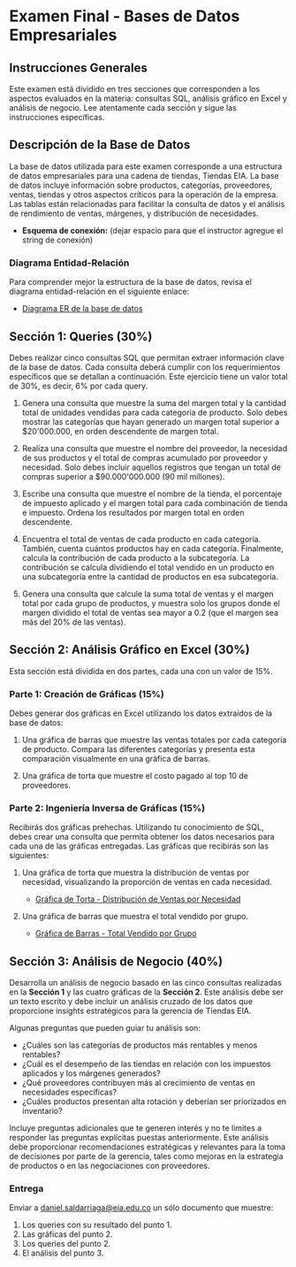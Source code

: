 # Examen Final - Bases de Datos Empresariales

## Instrucciones Generales

Este examen está dividido en tres secciones que corresponden a los aspectos evaluados en la materia: consultas SQL, análisis gráfico en Excel y análisis de negocio. Lee atentamente cada sección y sigue las instrucciones específicas.

## Descripción de la Base de Datos

La base de datos utilizada para este examen corresponde a una estructura de datos empresariales para una cadena de tiendas, Tiendas EIA. La base de datos incluye información sobre productos, categorías, proveedores, ventas, tiendas y otros aspectos críticos para la operación de la empresa. Las tablas están relacionadas para facilitar la consulta de datos y el análisis de rendimiento de ventas, márgenes, y distribución de necesidades.

- **Esquema de conexión:** (dejar espacio para que el instructor agregue el string de conexión)

### Diagrama Entidad-Relación

Para comprender mejor la estructura de la base de datos, revisa el diagrama entidad-relación en el siguiente enlace:
- [Diagrama ER de la base de datos](link_a_la_imagen_diagrama_ER)

## Sección 1: Queries (30%)

Debes realizar cinco consultas SQL que permitan extraer información clave de la base de datos. Cada consulta deberá cumplir con los requerimientos específicos que se detallan a continuación. Este ejercicio tiene un valor total de 30%, es decir, 6% por cada query.

1. Genera una consulta que muestre la suma del margen total y la cantidad total de unidades vendidas para cada categoría de producto. Solo debes mostrar las categorías que hayan generado un margen total superior a $20'000.000, en orden descendente de margen total.

2. Realiza una consulta que muestre el nombre del proveedor, la necesidad de sus productos y el total de compras acumulado por proveedor y necesidad. Solo debes incluir aquellos registros que tengan un total de compras superior a $90.000'000.000 (90 mil millones).

3. Escribe una consulta que muestre el nombre de la tienda, el porcentaje de impuesto aplicado y el margen total para cada combinación de tienda e impuesto. Ordena los resultados por margen total en orden descendente.

4. Encuentra el total de ventas de cada producto en cada categoría. También, cuenta cuántos productos hay en cada categoría. Finalmente, calcula la contribución de cada producto a la subcategoría. La contribución se calcula dividiendo el total vendido en un producto en una subcategoría entre la cantidad de productos en esa subcategoría.

5. Genera una consulta que calcule la suma total de ventas y el margen total por cada grupo de productos, y muestra solo los grupos donde el margen dividido el total de ventas sea mayor a 0.2 (que el margen sea más del 20% de las ventas).

## Sección 2: Análisis Gráfico en Excel (30%)

Esta sección está dividida en dos partes, cada una con un valor de 15%.

### Parte 1: Creación de Gráficas (15%)

Debes generar dos gráficas en Excel utilizando los datos extraídos de la base de datos:

1. Una gráfica de barras que muestre las ventas totales por cada categoría de producto. Compara las diferentes categorías y presenta esta comparación visualmente en una gráfica de barras.

2. Una gráfica de torta que muestre el costo pagado al top 10 de proveedores.

### Parte 2: Ingeniería Inversa de Gráficas (15%)

Recibirás dos gráficas prehechas. Utilizando tu conocimiento de SQL, debes crear una consulta que permita obtener los datos necesarios para cada una de las gráficas entregadas. Las gráficas que recibirás son las siguientes:

1. Una gráfica de torta que muestra la distribución de ventas por necesidad, visualizando la proporción de ventas en cada necesidad.
   - [Gráfica de Torta - Distribución de Ventas por Necesidad](link_a_la_imagen_grafica_1)

2. Una gráfica de barras que muestra el total vendido por grupo.
   - [Gráfica de Barras - Total Vendido por Grupo](link_a_la_imagen_grafica_2)

## Sección 3: Análisis de Negocio (40%)

Desarrolla un análisis de negocio basado en las cinco consultas realizadas en la **Sección 1** y las cuatro gráficas de la **Sección 2**. Este análisis debe ser un texto escrito y debe incluir un análisis cruzado de los datos que proporcione insights estratégicos para la gerencia de Tiendas EIA.

Algunas preguntas que pueden guiar tu análisis son:

- ¿Cuáles son las categorías de productos más rentables y menos rentables?
- ¿Cuál es el desempeño de las tiendas en relación con los impuestos aplicados y los márgenes generados?
- ¿Qué proveedores contribuyen más al crecimiento de ventas en necesidades específicas?
- ¿Cuáles productos presentan alta rotación y deberían ser priorizados en inventario?

Incluye preguntas adicionales que te generen interés y no te limites a responder las preguntas explícitas puestas anteriormente. Este análisis debe proporcionar recomendaciones estratégicas y relevantes para la toma de decisiones por parte de la gerencia, tales como mejoras en la estrategia de productos o en las negociaciones con proveedores.

### Entrega

Enviar a daniel.saldarriaga@eia.edu.co un sólo documento que muestre:
1. Los queries con su resultado del punto 1.
2. Las gráficas del punto 2.
3. Los queries del punto 2.
4. El análisis del punto 3.
